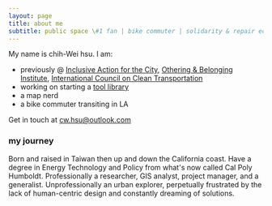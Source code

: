 ```yaml
---
layout: page
title: about me
subtitle: public space \#1 fan | bike commuter | solidarity & repair economy
---
```


My name is chih-Wei hsu. I am: 

- previously @ <a href="https://inclusiveaction.org" target="_blank">Inclusive Action for the City</a>, <a href="https://belonging.berkeley.edu/" target="_blank">Othering & Belonging Institute</a>, <a href="https://theicct.org/" target="_blank">International Council on Clean Transportation</a>  
- working on starting a <a href="https://latoollibrary.org/" target="_blank">tool library</a>  
- a map nerd  
- a bike commuter transiting in LA   


Get in touch at cw.hsu@outlook.com

### my journey

Born and raised in Taiwan then up and down the California coast. Have a degree in Energy Technology and Policy from what's now called Cal Poly Humboldt. Professionally a researcher, 
GIS analyst, project manager, and a generalist. Unprofessionally an urban explorer, perpetually frustrated by the lack of human-centric design and constantly dreaming of solutions.

